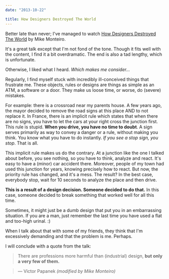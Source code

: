 ```yaml
---
date: "2013-10-22"

title: How Designers Destroyed The World
---
```


Better late than never; I've managed to watch [How Designers Destroyed The World](https://vimeo.com/68470326) by Mike Monteiro.

It's a great talk except that I'm not fond of the tone. Though it fits well with the content, I find it a bit overdramatic. The end is also a tad lengthy, which is unfortunate.

Otherwise, I liked what I heard. _Which makes me consider…_

Regularly, I find myself stuck with incredibly ill-conceived things that frustrate me. These objects, rules or designs are things as simple as an ATM, a software or a door. They make us loose time, or worse, do (severe) mistakes.

For example: there is a crossroad near my parents house. A few years ago, the mayor decided to remove the road signs at this place AND to not replace it. In France, there is an implicit rule which states that when there are no signs, you have to let the cars at your right cross the junction first. This rule is stupid. **When you drive, you have no time to doubt**. A sign serves primarily as way to convey a danger or a rule, without making you think. You know what you have to do instantly. _If you see a stop sign, you stop_. That is all.

This implicit rule makes us do the contrary. At a junction like the one I talked about before, you see nothing, so you have to think, analyze and react. It's easy to have a (minor) car accident there. Moreover, people of my town had used this junction for years, knowing precisely how to react. But now, the priority rule has changed, and it's a mess. The result? In the best case, everybody stop, wait for 10 seconds to analyze the place and then drive.

**This is a result of a design decision. Someone decided to do that.** In this case, someone decided to break something that worked well for all this time.

Sometimes, it might just be a dumb design that put you in an embarrassing situation. If you are a man, just remember the last time you have used a flat and too-high urinal. :)

When I talk about that with some of my friends, they think that I'm excessively demanding and that the problem is me. Perhaps.

I will conclude with a quote from the talk:

> There are professions more harmful than (industrial) design, **but only a very few of them.**

> — Victor Papanek _(modified by Mike Monteiro)_
